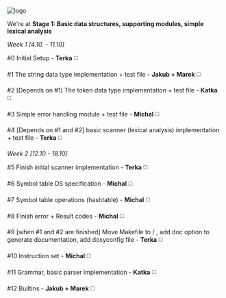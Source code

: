 ![logo](http://i.imgur.com/mrVumMH.png)

We're at **Stage 1: Basic data structures, supporting modules, simple lexical analysis**

_Week 1 [4.10. - 11.10]_
  
   #0 Initial Setup - **Terka** :white_medium_square:
  
   #1 The string data type implementation + test file - **Jakub + Marek** :white_medium_square:
  
   #2 [Depends on #1] The token data type implementation + test file - **Katka** :white_medium_square:
  
   #3 Simple error handling module + test file - **Michal** :white_medium_square:
  
   #4 [Depends on #1 and #2] basic scanner (lexical analysis) implementation + test file - **Terka** :white_medium_square:
   
_Week 2 [12.10 - 18.10]_

  #5 Finish initial scanner implementation - **Terka** :white_medium_square:
  
  #6 Symbol table DS specification - **Michal** :white_medium_square:
  
  #7 Symbol table operations (hashtable) - **Michal** :white_medium_square:
  
  #8 Finish error + Result codes - **Michal** :white_medium_square:
  
  #9 [when #1 and #2 are finished] Move Makefile to / , add doc option to generate documentation, add doxyconfig file - **Terka** :white_medium_square:
  
  #10 Instruction set - **Michal** :white_medium_square:
  
  #11 Grammar, basic parser implementation - **Katka** :white_medium_square:
  
  #12 Builtins - **Jakub + Marek** :white_medium_square:
